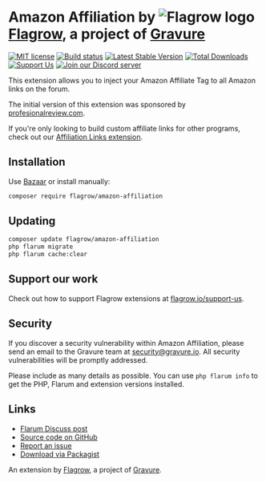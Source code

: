 # Amazon Affiliation by ![Flagrow logo](https://avatars0.githubusercontent.com/u/16413865?v=3&s=20) [Flagrow](https://discuss.flarum.org/d/1832-flagrow-extension-developer-group), a project of [Gravure](https://gravure.io/)

[![MIT license](https://img.shields.io/badge/license-MIT-blue.svg)](https://github.com/flagrow/amazon-affiliation/blob/master/LICENSE.md) [![Build status](https://travis-ci.org/flagrow/amazon-affiliation.svg?branch=master)](https://travis-ci.org/flagrow/amazon-affiliation) [![Latest Stable Version](https://img.shields.io/packagist/v/flagrow/amazon-affiliation.svg)](https://packagist.org/packages/flagrow/amazon-affiliation) [![Total Downloads](https://img.shields.io/packagist/dt/flagrow/amazon-affiliation.svg)](https://packagist.org/packages/flagrow/amazon-affiliation) [![Support Us](https://img.shields.io/badge/flagrow.io-support%20us-yellow.svg)](https://flagrow.io/support-us) [![Join our Discord server](https://discordapp.com/api/guilds/240489109041315840/embed.png)](https://flagrow.io/join-discord)

This extension allows you to inject your Amazon Affiliate Tag to all Amazon links on the forum.

The initial version of this extension was sponsored by [profesionalreview.com](https://www.profesionalreview.com/).

If you're only looking to build custom affiliate links for other programs, check out our [Affiliation Links extension](https://github.com/flagrow/affiliation-links).

## Installation

Use [Bazaar](https://discuss.flarum.org/d/5151-flagrow-bazaar-the-extension-marketplace) or install manually:

```bash
composer require flagrow/amazon-affiliation
```

## Updating

```bash
composer update flagrow/amazon-affiliation
php flarum migrate
php flarum cache:clear
```

## Support our work

Check out how to support Flagrow extensions at [flagrow.io/support-us](https://flagrow.io/support-us).

## Security

If you discover a security vulnerability within Amazon Affiliation, please send an email to the Gravure team at security@gravure.io. All security vulnerabilities will be promptly addressed.

Please include as many details as possible. You can use `php flarum info` to get the PHP, Flarum and extension versions installed.

## Links

- [Flarum Discuss post](https://discuss.flarum.org/d/12389-flagrow-amazon-affiliation-add-your-affiliate-tag-to-links)
- [Source code on GitHub](https://github.com/flagrow/amazon-affiliation)
- [Report an issue](https://github.com/flagrow/amazon-affiliation/issues)
- [Download via Packagist](https://packagist.org/packages/flagrow/amazon-affiliation)

An extension by [Flagrow](https://flagrow.io/), a project of [Gravure](https://gravure.io/).
